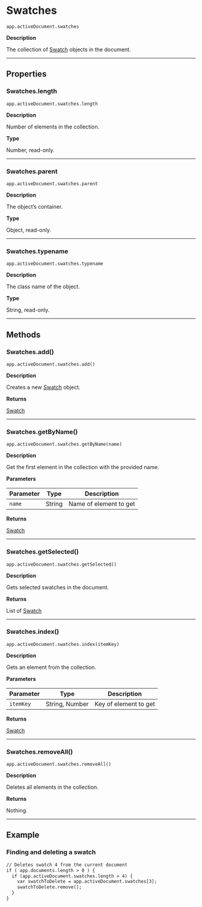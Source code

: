 <a id="jsobjref-swatches"></a>

# Swatches

`app.activeDocument.swatches`

**Description**

The collection of [Swatch](Swatch.md#jsobjref-swatch) objects in the document.

---

## Properties

<a id="jsobjref-swatches-length"></a>

### Swatches.length

`app.activeDocument.swatches.length`

**Description**

Number of elements in the collection.

**Type**

Number, read-only.

---

<a id="jsobjref-swatches-parent"></a>

### Swatches.parent

`app.activeDocument.swatches.parent`

**Description**

The object’s container.

**Type**

Object, read-only.

---

<a id="jsobjref-swatches-typename"></a>

### Swatches.typename

`app.activeDocument.swatches.typename`

**Description**

The class name of the object.

**Type**

String, read-only.

---

## Methods

<a id="jsobjref-swatches-add"></a>

### Swatches.add()

`app.activeDocument.swatches.add()`

**Description**

Creates a new [Swatch](Swatch.md#jsobjref-swatch) object.

**Returns**

[Swatch](Swatch.md#jsobjref-swatch)

---

<a id="jsobjref-swatches-getbyname"></a>

### Swatches.getByName()

`app.activeDocument.swatches.getByName(name)`

**Description**

Get the first element in the collection with the provided name.

**Parameters**

| Parameter   | Type   | Description            |
|-------------|--------|------------------------|
| `name`      | String | Name of element to get |

**Returns**

[Swatch](Swatch.md#jsobjref-swatch)

---

<a id="jsobjref-swatches-getselected"></a>

### Swatches.getSelected()

`app.activeDocument.swatches.getSelected()`

**Description**

Gets selected swatches in the document.

**Returns**

List of [Swatch](Swatch.md#jsobjref-swatch)

---

<a id="jsobjref-swatches-index"></a>

### Swatches.index()

`app.activeDocument.swatches.index(itemKey)`

**Description**

Gets an element from the collection.

**Parameters**

| Parameter   | Type           | Description           |
|-------------|----------------|-----------------------|
| `itemKey`   | String, Number | Key of element to get |

**Returns**

[Swatch](Swatch.md#jsobjref-swatch)

---

<a id="jsobjref-swatches-removeall"></a>

### Swatches.removeAll()

`app.activeDocument.swatches.removeAll()`

**Description**

Deletes all elements in the collection.

**Returns**

Nothing.

---

## Example

### Finding and deleting a swatch

```default
// Deletes swatch 4 from the current document
if ( app.documents.length > 0 ) {
  if (app.activeDocument.swatches.length > 4) {
    var swatchToDelete = app.activeDocument.swatches[3];
    swatchToDelete.remove();
  }
}
```
